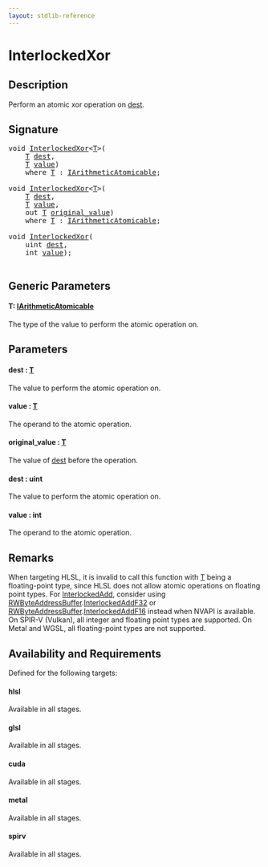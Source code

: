 ```yaml
---
layout: stdlib-reference
---
```


# InterlockedXor

## Description

Perform an atomic xor operation on <span class='code'><a href="interlockedxor-0b.html#decl-dest" class="code_param">dest</a></span>.



## Signature 

<pre>
<span class="code_keyword">void</span> <a href="interlockedxor-0b.html">InterlockedXor</a>&lt;<a href="interlockedxor-0b.html#typeparam-T" class="code_type">T</a>&gt;(
    <a href="interlockedxor-0b.html#typeparam-T" class="code_type">T</a> <a href="interlockedxor-0b.html#decl-dest" class="code_param">dest</a>,
    <a href="interlockedxor-0b.html#typeparam-T" class="code_type">T</a> <a href="interlockedxor-0b.html#decl-value" class="code_param">value</a>)
    <span class='code_keyword'>where</span> <a href="interlockedxor-0b.html#typeparam-T" class="code_type">T</a> : <a href="index.html" class="code_type">IArithmeticAtomicable</a>;

<span class="code_keyword">void</span> <a href="interlockedxor-0b.html">InterlockedXor</a>&lt;<a href="interlockedxor-0b.html#typeparam-T" class="code_type">T</a>&gt;(
    <a href="interlockedxor-0b.html#typeparam-T" class="code_type">T</a> <a href="interlockedxor-0b.html#decl-dest" class="code_param">dest</a>,
    <a href="interlockedxor-0b.html#typeparam-T" class="code_type">T</a> <a href="interlockedxor-0b.html#decl-value" class="code_param">value</a>,
    <span class="code_keyword">out</span> <a href="interlockedxor-0b.html#typeparam-T" class="code_type">T</a> <a href="interlockedxor-0b.html#decl-original_value" class="code_param">original_value</a>)
    <span class='code_keyword'>where</span> <a href="interlockedxor-0b.html#typeparam-T" class="code_type">T</a> : <a href="index.html" class="code_type">IArithmeticAtomicable</a>;

<span class="code_keyword">void</span> <a href="interlockedxor-0b.html">InterlockedXor</a>(
    <span class="code_keyword">uint</span> <a href="interlockedxor-0b.html#decl-dest" class="code_param">dest</a>,
    <span class="code_keyword">int</span> <a href="interlockedxor-0b.html#decl-value" class="code_param">value</a>);

</pre>

## Generic Parameters

####  <a id="typeparam-T"></a>T: [IArithmeticAtomicable](../interfaces/iarithmeticatomicable-01b/index)
The type of the value to perform the atomic operation on.


## Parameters

####  <a id="decl-dest"></a>dest  : [T](interlockedxor-0b#typeparam-T)
The value to perform the atomic operation on.

####  <a id="decl-value"></a>value  : [T](interlockedxor-0b#typeparam-T)
The operand to the atomic operation.

####  <a id="decl-original_value"></a>original\_value  : [T](interlockedxor-0b#typeparam-T)
The value of <span class='code'><a href="interlockedxor-0b.html#decl-dest" class="code_param">dest</a></span> before the operation.

####  <a id="decl-dest"></a>dest  : uint
The value to perform the atomic operation on.

####  <a id="decl-value"></a>value  : int
The operand to the atomic operation.


## Remarks
When targeting HLSL, it is invalid to call this function with <span class='code'><a href="interlockedxor-0b.html#typeparam-T" class="code_type">T</a></span> being a floating-point type, since
HLSL does not allow atomic operations on floating point types. For <span class='code'><a href="interlockedadd-0b.html">InterlockedAdd</a></span>, consider using
<span class='code'><a href="index.html" class="code_type">RWByteAddressBuffer</a>.<a href="interlockedaddf32-0be.html">InterlockedAddF32</a></span> or <span class='code'><a href="index.html" class="code_type">RWByteAddressBuffer</a>.<a href="interlockedaddf16-0be.html">InterlockedAddF16</a></span> instead when NVAPI is available.
On SPIR-V (Vulkan), all integer and floating point types are supported.
On Metal and WGSL, all floating-point types are not supported.


## Availability and Requirements

Defined for the following targets:

#### hlsl
Available in all stages.

#### glsl
Available in all stages.

#### cuda
Available in all stages.

#### metal
Available in all stages.

#### spirv
Available in all stages.



